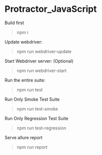 # Protractor_JavaScript

Build first

> npm i

Update webdriver:

> npm run webdriver-update

Start Webdriver server: (Optional)

> npm run webdriver-start

Run the entire suite:

> npm run test

Run Only Smoke Test Suite

> npm run test-smoke

Run Only Regression Test Suite

> npm run test-regression

Serve allure report

> npm run report

